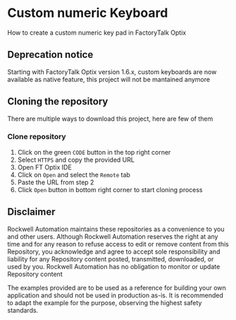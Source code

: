 # Custom numeric Keyboard

How to create a custom numeric key pad in FactoryTalk Optix

## Deprecation notice

Starting with FactoryTalk Optix version 1.6.x, custom keyboards are now available as native feature, this project will not be mantained anymore

## Cloning the repository
There are multiple ways to download this project, here are few of them

### Clone repository
1. Click on the green `CODE` button in the top right corner
2. Select `HTTPS` and copy the provided URL
3. Open FT Optix IDE
4. Click on `Open` and select the `Remote` tab
5. Paste the URL from step 2
6. Click `Open` button in bottom right corner to start cloning process

## Disclaimer

Rockwell Automation maintains these repositories as a convenience to you and other users. Although Rockwell Automation reserves the right at any time and for any reason to refuse access to edit or remove content from this Repository, you acknowledge and agree to accept sole responsibility and liability for any Repository content posted, transmitted, downloaded, or used by you. Rockwell Automation has no obligation to monitor or update Repository content

The examples provided are to be used as a reference for building your own application and should not be used in production as-is. It is recommended to adapt the example for the purpose, observing the highest safety standards.
